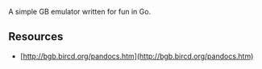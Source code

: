 A simple GB emulator written for fun in Go.

## Resources

* [http://bgb.bircd.org/pandocs.htm](http://bgb.bircd.org/pandocs.htm)